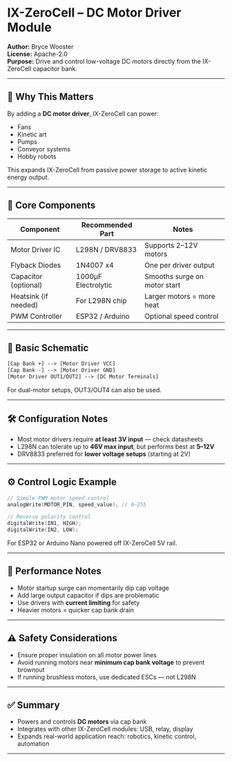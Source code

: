 # IX-ZeroCell – DC Motor Driver Module

**Author:** Bryce Wooster  
**License:** Apache-2.0  
**Purpose:** Drive and control low-voltage DC motors directly from the IX-ZeroCell capacitor bank.

---

## 🚗 Why This Matters

By adding a **DC motor driver**, IX-ZeroCell can power:

- Fans  
- Kinetic art  
- Pumps  
- Conveyor systems  
- Hobby robots  

This expands IX-ZeroCell from passive power storage to active kinetic energy output.

---

## 🧱 Core Components

| Component             | Recommended Part     | Notes                             |
|----------------------|---------------------|-----------------------------------|
| Motor Driver IC      | L298N / DRV8833     | Supports 2–12V motors  
| Flyback Diodes       | 1N4007 x4           | One per driver output  
| Capacitor (optional) | 1000µF Electrolytic | Smooths surge on motor start  
| Heatsink (if needed) | For L298N chip      | Larger motors = more heat  
| PWM Controller       | ESP32 / Arduino     | Optional speed control  

---

## 🔌 Basic Schematic

```txt
[Cap Bank +] --> [Motor Driver VCC]  
[Cap Bank -] --> [Motor Driver GND]  
[Motor Driver OUT1/OUT2] --> [DC Motor Terminals]  
```

For dual-motor setups, OUT3/OUT4 can also be used.

---

## 🛠️ Configuration Notes

- Most motor drivers require **at least 3V input** — check datasheets  
- L298N can tolerate up to **46V max input**, but performs best at **5–12V**  
- DRV8833 preferred for **lower voltage setups** (starting at 2V)  

---

## ⚙️ Control Logic Example

```c
// Simple PWM motor speed control
analogWrite(MOTOR_PIN, speed_value); // 0–255

// Reverse polarity control
digitalWrite(IN1, HIGH);
digitalWrite(IN2, LOW);
```

For ESP32 or Arduino Nano powered off IX-ZeroCell 5V rail.

---

## 🧪 Performance Notes

- Motor startup surge can momentarily dip cap voltage  
- Add large output capacitor if dips are problematic  
- Use drivers with **current limiting** for safety  
- Heavier motors = quicker cap bank drain  

---

## ⚠️ Safety Considerations

- Ensure proper insulation on all motor power lines  
- Avoid running motors near **minimum cap bank voltage** to prevent brownout  
- If running brushless motors, use dedicated ESCs — not L298N  

---

## ✅ Summary

- Powers and controls **DC motors** via cap bank  
- Integrates with other IX-ZeroCell modules: USB, relay, display  
- Expands real-world application reach: robotics, kinetic control, automation

---

